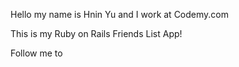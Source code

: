 Hello my name is Hnin Yu and I work at Codemy.com

This is my Ruby on Rails Friends List App!

Follow me to
